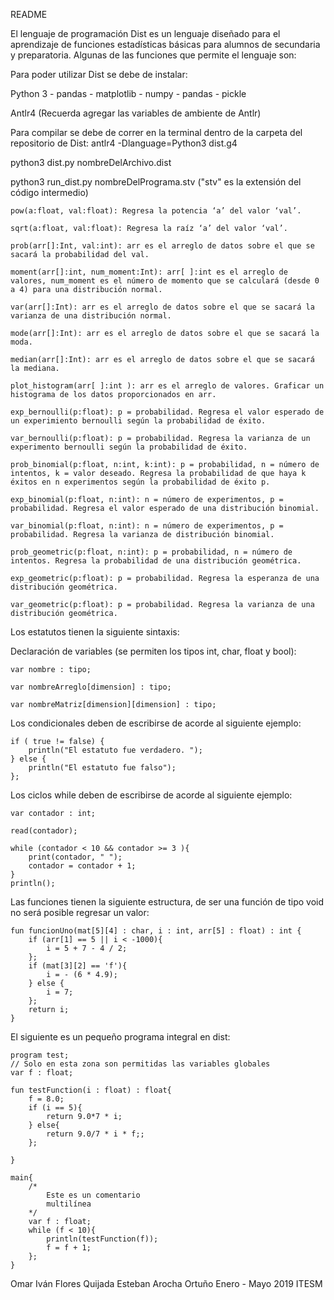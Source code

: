 README

El lenguaje de programación Dist es un lenguaje diseñado para el aprendizaje de funciones estadísticas básicas para alumnos de secundaria y preparatoria. Algunas de las funciones que permite el lenguaje son: 

Para poder utilizar Dist se debe de instalar:

Python 3
    - pandas
    - matplotlib
    - numpy
    - pandas
    - pickle

Antlr4 (Recuerda agregar las variables de ambiente de Antlr)

Para compilar se debe de correr en la terminal dentro de la carpeta del repositorio de Dist:
antlr4 -Dlanguage=Python3 dist.g4

python3 dist.py nombreDelArchivo.dist

python3 run_dist.py nombreDelPrograma.stv ("stv" es la extensión del código intermedio)

```
pow(a:float, val:float): Regresa la potencia ‘a’ del valor ‘val’.

sqrt(a:float, val:float): Regresa la raíz ‘a’ del valor ‘val’.

prob(arr[]:Int, val:int): arr es el arreglo de datos sobre el que se sacará la probabilidad del val.

moment(arr[]:int, num_moment:Int): arr[ ]:int es el arreglo de valores, num_moment es el número de momento que se calculará (desde 0 a 4) para una distribución normal.

var(arr[]:Int): arr es el arreglo de datos sobre el que se sacará la varianza de una distribución normal.

mode(arr[]:Int): arr es el arreglo de datos sobre el que se sacará la moda.

median(arr[]:Int): arr es el arreglo de datos sobre el que se sacará la mediana.

plot_histogram(arr[ ]:int ): arr es el arreglo de valores. Graficar un histograma de los datos proporcionados en arr.

exp_bernoulli(p:float): p = probabilidad. Regresa el valor esperado de un experimiento bernoulli según la probabilidad de éxito.

var_bernoulli(p:float): p = probabilidad. Regresa la varianza de un experimento bernoulli según la probabilidad de éxito.

prob_binomial(p:float, n:int, k:int): p = probabilidad, n = número de intentos, k = valor deseado. Regresa la probabilidad de que haya k éxitos en n experimentos según la probabilidad de éxito p.

exp_binomial(p:float, n:int): n = número de experimentos, p = probabilidad. Regresa el valor esperado de una distribución binomial.

var_binomial(p:float, n:int): n = número de experimentos, p = probabilidad. Regresa la varianza de distribución binomial.

prob_geometric(p:float, n:int): p = probabilidad, n = número de intentos. Regresa la probabilidad de una distribución geométrica.

exp_geometric(p:float): p = probabilidad. Regresa la esperanza de una distribución geométrica.

var_geometric(p:float): p = probabilidad. Regresa la varianza de una distribución geométrica.

```

Los estatutos tienen la siguiente sintaxis:

Declaración de variables (se permiten los tipos int, char, float y bool):

```
var nombre : tipo;

var nombreArreglo[dimension] : tipo;

var nombreMatriz[dimension][dimension] : tipo;

```

Los condicionales deben de escribirse de acorde al siguiente ejemplo:

```
if ( true != false) {
    println("El estatuto fue verdadero. ");
} else {
    println("El estatuto fue falso");
};
```
Los ciclos while deben de escribirse de acorde al siguiente ejemplo:
```
var contador : int;

read(contador);

while (contador < 10 && contador >= 3 ){
    print(contador, " ");
    contador = contador + 1;
}
println();
```

Las funciones tienen la siguiente estructura, de ser una función de tipo void no será posible regresar un valor:

```
fun funcionUno(mat[5][4] : char, i : int, arr[5] : float) : int {
    if (arr[1] == 5 || i < -1000){
        i = 5 + 7 - 4 / 2;
    };
    if (mat[3][2] == 'f'){
        i = - (6 * 4.9);
    } else {
        i = 7;
    };
    return i;
}

```

El siguiente es un pequeño programa integral en dist:

```
program test;
// Solo en esta zona son permitidas las variables globales
var f : float;

fun testFunction(i : float) : float{
    f = 8.0;
    if (i == 5){
        return 9.0*7 * i;
    } else{
        return 9.0/7 * i * f;;
    };
    
}

main{
    /*
        Este es un comentario
        multilínea
    */
    var f : float;
    while (f < 10){
        println(testFunction(f));
        f = f + 1;
    };
}
```

Omar Iván Flores Quijada
Esteban Arocha Ortuño
Enero - Mayo 2019
ITESM
